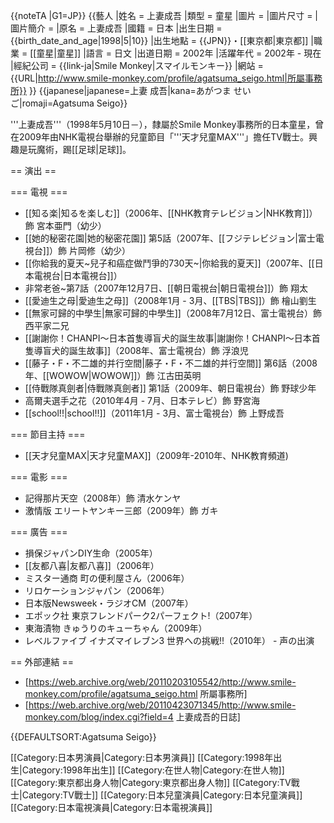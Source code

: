 {{noteTA
|G1=JP}}
{{藝人
|姓名 = 上妻成吾
|類型 = 童星
|圖片 = 
|圖片尺寸 = 
|圖片簡介 = 
|原名 = 上妻成吾
|國籍 = 日本
|出生日期 = {{birth_date_and_age|1998|5|10}}
|出生地點 = {{JPN}}・[[東京都|東京都]]
|職業 = [[童星|童星]]
|語言 = 日文 
|出道日期 = 2002年
|活躍年代 = 2002年 - 現在
|經紀公司 = {{link-ja|Smile Monkey|スマイルモンキー}}
|網站 = {{URL|http://www.smile-monkey.com/profile/agatsuma_seigo.html|所屬事務所}}
}}
{{japanese|japanese=上妻 成吾|kana=あがつま せいご|romaji=Agatsuma Seigo}}

'''上妻成吾'''（1998年5月10日－），隸屬於Smile Monkey事務所的日本童星，曾在2009年由NHK電視台舉辦的兒童節目「'''天才兒童MAX'''」擔任TV戰士。興趣是玩魔術，踢[[足球|足球]]。

== 演出 ==

=== 電視 ===
* [[知る楽|知るを楽しむ]]（2006年、[[NHK教育テレビジョン|NHK教育]]）飾 宮本亜門（幼少）
* [[她的秘密花園|她的秘密花園]] 第5話（2007年、[[フジテレビジョン|富士電視台]]）飾 片岡修（幼少）
* [[你給我的夏天~兒子和癌症做鬥爭的730天~|你給我的夏天]]（2007年、[[日本電視台|日本電視台]]）
* 非常老爸~第7話（2007年12月7日、[[朝日電視台|朝日電視台]]）飾 翔太
* [[愛迪生之母|愛迪生之母]]（2008年1月 - 3月、[[TBS|TBS]]）飾 檜山劉生
* [[無家可歸的中學生|無家可歸的中學生]]（2008年7月12日、富士電視台）飾 西平家二兄
* [[謝謝你！CHANPI〜日本首隻導盲犬的誕生故事|謝謝你！CHANPI〜日本首隻導盲犬的誕生故事]]（2008年、富士電視台）飾 浮浪児
* [[藤子・F・不二雄的并行空間|藤子・F・不二雄的并行空間]] 第6話（2008年、[[WOWOW|WOWOW]]）飾 江古田英明
* [[侍戰隊真劍者|侍戰隊真劍者]] 第1話（2009年、朝日電視台）飾 野球少年
* 高爾夫選手之花（2010年4月 - 7月、日本テレビ）飾 野宮海
* [[school!!|school!!]]（2011年1月 - 3月、富士電視台）飾 上野成吾

=== 節目主持 ===
* [[天才兒童MAX|天才兒童MAX]]（2009年-2010年、NHK教育頻道)

=== 電影 ===
* 記得那片天空（2008年）飾 清水ケンヤ
* 激情版 エリートヤンキー三郎（2009年）飾 ガキ

=== 廣告 ===
* 損保ジャパンDIY生命（2005年） 
* [[友都八喜|友都八喜]]（2006年） 
* ミスター通商 町の便利屋さん（2006年） 
* リロケーションジャパン（2006年） 
* 日本版Newsweek・ラジオCM（2007年） 
* エポック社 東京フレンドパーク2パーフェクト!（2007年） 
* 東海漬物 きゅうりのキューちゃん（2009年） 
* レベルファイブ イナズマイレブン3 世界への挑戦!!（2010年） - 声の出演

== 外部連結 ==
* [https://web.archive.org/web/20110203105542/http://www.smile-monkey.com/profile/agatsuma_seigo.html 所屬事務所]
* [https://web.archive.org/web/20110423071345/http://www.smile-monkey.com/blog/index.cgi?field=4 上妻成吾的日誌]



{{DEFAULTSORT:Agatsuma Seigo}}

[[Category:日本男演員|Category:日本男演員]]
[[Category:1998年出生|Category:1998年出生]]
[[Category:在世人物|Category:在世人物]]
[[Category:東京都出身人物|Category:東京都出身人物]]
[[Category:TV戰士|Category:TV戰士]]
[[Category:日本兒童演員|Category:日本兒童演員]]
[[Category:日本電視演員|Category:日本電視演員]]